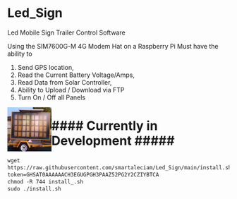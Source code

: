 # Led_Sign

Led Mobile Sign Trailer Control Software

Using the SIM7600G-M 4G Modem Hat on a Raspberry Pi
Must have the ability to 
1. Send GPS location,
2. Read the Current Battery Voltage/Amps,
3. Read Data from Solar Controller,
4. Ability to Upload / Download via FTP
5. Turn On / Off all Panels

<img src="https://github.com/smartaleciam/Led_Sign/blob/main/sign_trailer.png" align="left" height="100" width="100">

# #### Currently in Development #####</b>

```
wget https://raw.githubusercontent.com/smartaleciam/Led_Sign/main/install.sh?token=GHSAT0AAAAAACH3EGUGPGH3PAAZ52PG2Y2CZIYBTCA
chmod -R 744 install_.sh
sudo ./install.sh
```
